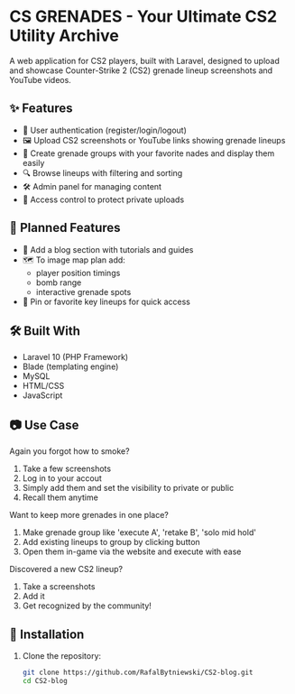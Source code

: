 # CS GRENADES - Your Ultimate CS2 Utility Archive

A web application for CS2 players, built with Laravel, designed to upload and showcase Counter-Strike 2 (CS2) grenade lineup screenshots and YouTube videos.

## ✨ Features

- 👥 User authentication (register/login/logout)
- 🖼️ Upload CS2 screenshots or YouTube links showing grenade lineups
- 📝 Create grenade groups with your favorite nades and display them easily
- 🔍 Browse lineups with filtering and sorting
- 🛠️ Admin panel for managing content
- 🔐 Access control to protect private uploads

## 🧩 Planned Features
- 📝 Add a blog section with tutorials and guides
- 🗺️ To image map plan add:
  - player position timings
  - bomb range
  - interactive grenade spots
- 📌 Pin or favorite key lineups for quick access

## 🛠️ Built With

- Laravel 10 (PHP Framework)
- Blade (templating engine)
- MySQL
- HTML/CSS
- JavaScript

## 📷 Use Case

Again you forgot how to smoke?
1. Take a few screenshots
2. Log in to your accout
3. Simply add them and set the visibility to private or public
4. Recall them anytime

Want to keep more grenades in one place?
1. Make grenade group like 'execute A', 'retake B', 'solo mid hold'
2. Add existing lineups to group by clicking button
3. Open them in-game via the website and execute with ease

Discovered a new CS2 lineup?
1. Take a screenshots
2. Add it
3. Get recognized by the community!
   
## 🔧 Installation

1. Clone the repository:
   ```bash
   git clone https://github.com/RafalBytniewski/CS2-blog.git
   cd CS2-blog
